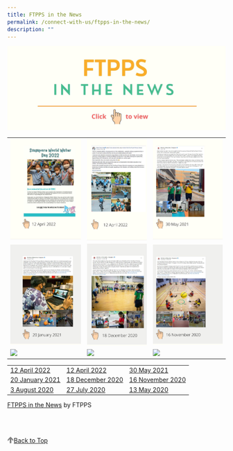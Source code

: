 ```yaml
---
title: FTPPS in the News
permalink: /connect-with-us/ftpps-in-the-news/
description: ""
---
```

![](/images/CONNECT%20with%20Us/FTPPS%20in%20the%20News/FTPPS%20in%20the%20News%20Header.jpg)


|  |  |  |
| -------- | -------- | -------- |
| <a href="https://www.canva.com/link?target=https%3A%2F%2Fwww.canva.com%2Fdesign%2FDAE-av4rPac%2FPy0kCRGazQLEMlDfEDe_Gg%2Fview%3Futm_content%3DDAE-av4rPac%26utm_campaign%3Ddesignshare%26utm_medium%3Dlink%26utm_source%3Dhomepage_design_menu&design=DAEknukMaSM&accessRole=viewer&linkSource=document" ><img src="/images/CONNECT%20with%20Us/FTPPS%20in%20the%20News/12%20Apr%202022.jpg" style="width:100%"/> </a>| <a href="https://www.facebook.com/ChanChunSing.SG/posts/pfbid0W58p8izoz4xEU2zQbgjBJWD1zTbwd94XKMnvQcAzQTW9eJoKGKuFp7eAP9F3e9fwl"><img src="/images/CONNECT%20with%20Us/FTPPS%20in%20the%20News/12%20Apr%202022-2.jpg" style="width:100%"/> </a>   | <a href="https://www.facebook.com/moesingapore/posts/10160815518087004"> <img src="/images/CONNECT%20with%20Us/FTPPS%20in%20the%20News/30%20May%202022.jpg" style="width:100%"/>  </a>   |
| <img src="/images/CONNECT%20with%20Us/FTPPS%20in%20the%20News/20%20Jan%202021.jpg" style="width:100%"/> | <img src="/images/CONNECT%20with%20Us/FTPPS%20in%20the%20News/18%20Dec%202020.jpg" style="width:100%"/>    | <img src="/images/CONNECT%20with%20Us/FTPPS%20in%20the%20News/16%20Nov%202020.jpg" style="width:100%"/>     |
| <img src="/"/> | <img src="/" style="width:100%"/>    | <img src="/" style="width:100%"/>     |



| | | |
| --- | --- | --- |
| [12 April 2022](https://www.canva.com/link?target=https%3A%2F%2Fwww.canva.com%2Fdesign%2FDAE-av4rPac%2FPy0kCRGazQLEMlDfEDe_Gg%2Fview%3Futm_content%3DDAE-av4rPac%26utm_campaign%3Ddesignshare%26utm_medium%3Dlink%26utm_source%3Dhomepage_design_menu&design=DAEknukMaSM&accessRole=viewer&linkSource=document) | [12 April 2022](https://www.canva.com/link?target=https%3A%2F%2Fwww.facebook.com%2FChanChunSing.SG%2Fposts%2Fpfbid0W58p8izoz4xEU2zQbgjBJWD1zTbwd94XKMnvQcAzQTW9eJoKGKuFp7eAP9F3e9fwl&design=DAEknukMaSM&accessRole=viewer&linkSource=document) | [30 May 2021](https://www.canva.com/link?target=https%3A%2F%2Fwww.facebook.com%2Fmoesingapore%2Fposts%2F10160815518087004&design=DAEknukMaSM&accessRole=viewer&linkSource=document) |
| [20 January 2021](https://www.canva.com/link?target=https%3A%2F%2Fwww.facebook.com%2Fmoesingapore%2Fposts%2F10160447576262004&design=DAEknukMaSM&accessRole=viewer&linkSource=document) | [18 December 2020](https://www.canva.com/link?target=https%3A%2F%2Fwww.facebook.com%2Fmoesingapore%2Fposts%2F10160346257787004&design=DAEknukMaSM&accessRole=viewer&linkSource=document) | [16 November 2020](https://www.canva.com/link?target=https%3A%2F%2Fwww.facebook.com%2Fmoesingapore%2Fposts%2F10160247790612004&design=DAEknukMaSM&accessRole=viewer&linkSource=document) |
| [3 August 2020](https://www.canva.com/link?target=https%3A%2F%2Fwww.facebook.com%2Fmoesingapore%2Fposts%2F10159942989482004&design=DAEknukMaSM&accessRole=viewer&linkSource=document) | [27 July 2020](https://www.canva.com/link?target=https%3A%2F%2Fwww.facebook.com%2Fmoesingapore%2Fposts%2F10159920065892004&design=DAEknukMaSM&accessRole=viewer&linkSource=document) | [13 May 2020](https://www.canva.com/link?target=https%3A%2F%2Fwww.facebook.com%2Fmoesingapore%2Fposts%2F10159874944842004&design=DAEknukMaSM&accessRole=viewer&linkSource=document) |

[FTPPS in the News](https://www.canva.com/design/DAEknukMaSM/view?utm_content=DAEknukMaSM&utm_campaign=designshare&utm_medium=embeds&utm_source=link&litebox=1) by FTPPS


<br>
<br>
<br>

<a href="/connect-with-us/ftpps-in-the-news#lo_main">
	 <img src="/images/arrow-up.png" style="width:3%" align="left"/> Back to Top
</a>
